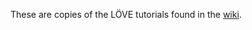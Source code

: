 These are copies of the LÖVE tutorials found in the [wiki](https://github.com/MelCoderDojo/love/wiki).
